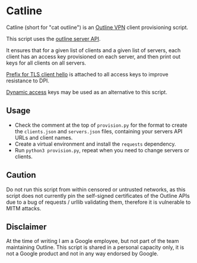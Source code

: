 # Catline

Catline (short for "cat outline") is an [Outline VPN](https://getoutline.org/) client provisioning script.

This script uses the [outline server API](https://github.com/Jigsaw-Code/outline-server/tree/master/src/shadowbox/server/api.yml).

It ensures that for a given list of clients and a given list of servers, each client has an access key provisioned on each server, and then print out keys for all clients on all servers.

[Prefix for TLS client hello](https://old.reddit.com/r/outlinevpn/wiki/index/prefixing) is attached to all access keys to improve resistance to DPI.

[Dynamic access](https://old.reddit.com/r/outlinevpn/wiki/index/dynamic_access_keys) keys may be used as an alternative to this script.

## Usage

* Check the comment at the top of `provision.py` for the format to create the `clients.json` and `servers.json` files, containing your servers API URLs and client names.
* Create a virtual environment and install the `requests` dependency.
* Run `python3 provision.py`, repeat when you need to change servers or clients.

## Caution

Do not run this script from within censored or untrusted networks, as this script does not currently pin the self-signed certificates of the Outline APIs due to a bug of requests / urllib validating them, therefore it is vulnerable to MITM attacks.

## Disclaimer

At the time of writing I am a Google employee, but not part of the team maintaining Outline. This script is shared in a personal capacity only, it is not a Google product and not in any way endorsed by Google.
